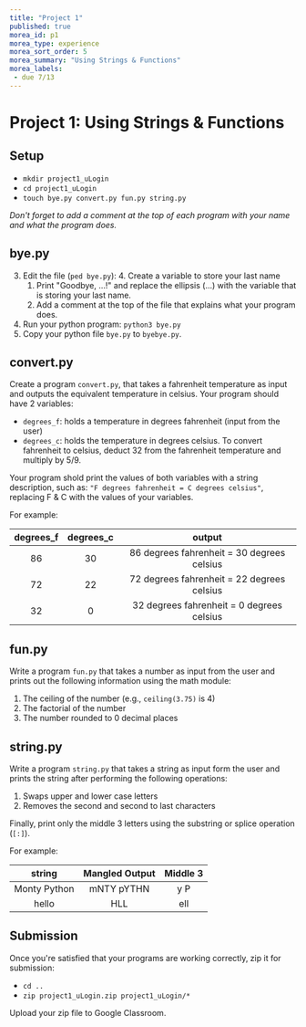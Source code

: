 ```yaml
---
title: "Project 1"
published: true
morea_id: p1
morea_type: experience
morea_sort_order: 5
morea_summary: "Using Strings & Functions"
morea_labels:
 - due 7/13
---
```

# Project 1: Using Strings & Functions
<!--
{% include wod-times.html Rx="<10 min" Av="10-20 min" Sd="20-30 min" DNF="30+ min" %}-->

## Setup

  * `mkdir project1_uLogin`
  * `cd project1_uLogin`
  * `touch bye.py convert.py fun.py string.py`

*Don't forget to add a comment at the top of each program with your name and what the program does.*

## bye.py

3. Edit the file (`ped bye.py`):
    4. Create a variable to store your last name
    1. Print "Goodbye, ...!" and replace the ellipsis (...) with the variable that is storing your last name.
    1. Add a comment at the top of the file that explains what your program does.
4. Run your python program: `python3 bye.py`
4. Copy your python file `bye.py` to `byebye.py`.

## convert.py

Create a program `convert.py`, that takes a fahrenheit temperature as input and outputs the equivalent temperature in celsius. Your program should have 2 variables:

  * `degrees_f`: holds a temperature in degrees fahrenheit (input from the user)
  * `degrees_c`: holds the temperature in degrees celsius. To convert fahrenheit to celsius, deduct 32 from the fahrenheit temperature and multiply by 5/9.

Your program shold print the values of both variables with a string description, such as: `"F degrees fahrenheit = C degrees celsius"`, replacing F & C with the values of your variables.

For example:

| **degrees_f** | **degrees_c** | **output** |
|:---:|:---:|:---:|
| 86 | 30 | 86 degrees fahrenheit = 30 degrees celsius |
| 72 | 22 | 72 degrees fahrenheit = 22 degrees celsius |
| 32 | 0 | 32 degrees fahrenheit = 0 degrees celsius |


## fun.py

Write a program `fun.py` that takes a number as input from the user and prints out the following information using the math module:

  1. The ceiling of the number (e.g., `ceiling(3.75)` is 4)
  1. The factorial of the number
  1. The number rounded to 0 decimal places

## string.py

Write a program `string.py` that takes a string as input form the user and prints the string after performing the following operations:

  1. Swaps upper and lower case letters
  1. Removes the second and second to last characters
  
Finally, print only the middle 3 letters using the substring or splice operation (`[:]`).
  
For example:

| **string** | **Mangled Output** | **Middle 3** |
|:---:|:---:|:---:|
| Monty Python | mNTY pYTHN | y P |
| hello | HLL | ell |


## Submission

Once you're satisfied that your programs are working correctly, zip it for submission:

  - `cd ..`
  - `zip project1_uLogin.zip project1_uLogin/*`

Upload your zip file to Google Classroom.
